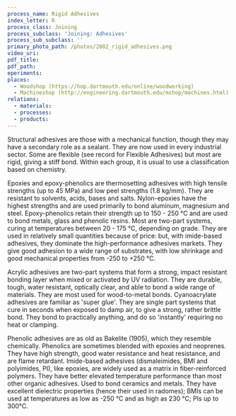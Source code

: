 ```yaml
---
process_name: Rigid Adhesives
index_letter: R
process_class: Joining
process_subclass: 'Joining: Adhesives'
process_sub_subclass: ''
primary_photo_path: /photos/2002_rigid_adhesives.png
video_uri:
pdf_title:
pdf_path:
eperiments:
places:
  - Woodshop (https://hop.dartmouth.edu/online/woodworking)
  - Machineshop (http://engineering.dartmouth.edu/mshop/machines.html)
relations:
  - materials:
  - processes:
  - products:
---
```


Structural adhesives are those with a mechanical function, though they may have a secondary role as a sealant. They are now used in every industrial sector. Some are flexible (see record for Flexible Adhesives) but most are rigid, giving a stiff bond. Within each group, it is usual to use a classification based on chemistry.

Epoxies and epoxy-phenolics are thermosetting adhesives with high tensile strengths (up to 45 MPa) and low peel strengths (1.8 kg/mm). They are resistant to solvents, acids, bases and salts. Nylon-epoxies have the highest strengths and are used primarily to bond aluminum, magnesium and steel. Epoxy-phenolics retain their strength up to 150 - 250 °C and are used to bond metals, glass and phenolic resins. Most are two-part systems, curing at temperatures between 20 - 175 °C, depending on grade. They are used in relatively small quantities because of price: but, with imide-based adhesives, they dominate the high-performance adhesives markets. They give good adhesion to a wide range of substrates, with low shrinkage and good mechanical properties from -250 to +250 °C.

Acrylic adhesives are two-part systems that form a strong, impact resistant bonding layer when mixed or activated by UV radiation. They are durable, tough, water resistant, optically clear, and able to bond a wide range of materials. They are most used for wood-to-metal bonds.
Cyanoacrylate adhesives are familiar as 'super glue'. They are single part systems that cure in seconds when exposed to damp air, to give a strong, rather brittle bond. They bond to practically anything, and do so 'instantly' requiring no heat or clamping.

Phenolic adhesives are as old as Bakelite (1905), which they resemble chemically. Phenolics are sometimes blended with epoxies and neoprenes. They have high strength, good water resistance and heat resistance, and are flame retardant.
Imide-based adhesives (dismaleimides, BMI and polyimides, PI), like epoxies, are widely used as a matrix in fiber-reinforced polymers. They have better elevated temperature performance than most other organic adhesives. Used to bond ceramics and metals. They have excellent dielectric properties (hence their used in radomes); BMIs can be used at temperatures as low as -250 °C and as high as 230 °C; PIs up to 300°C.



